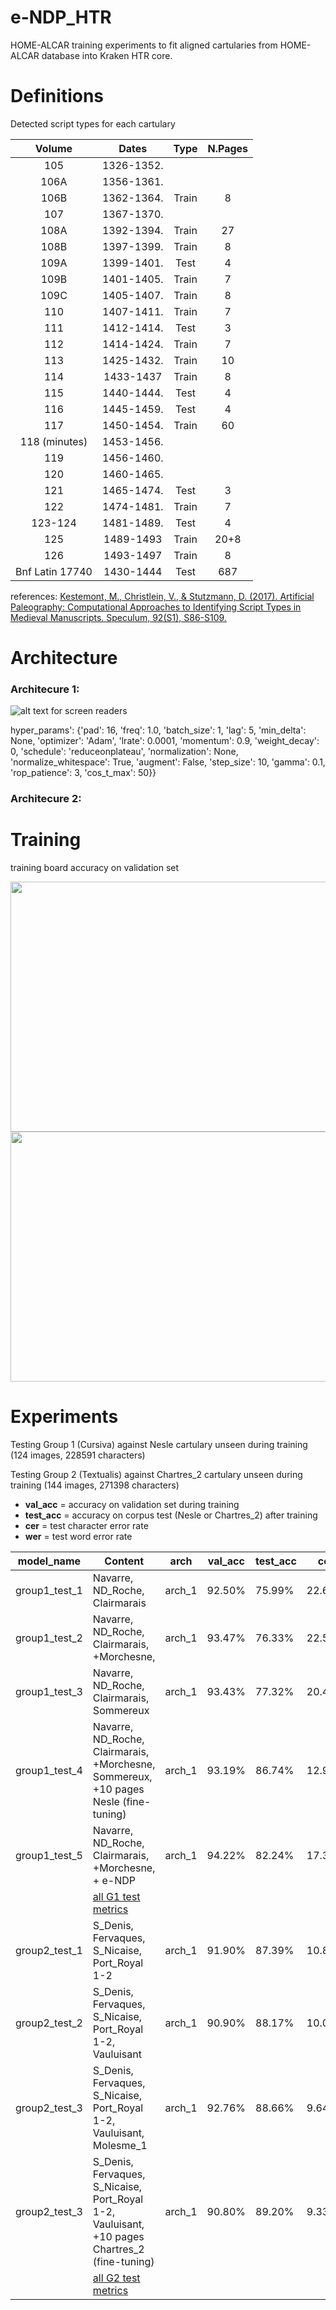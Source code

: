# e-NDP_HTR



HOME-ALCAR training experiments to fit aligned cartularies from HOME-ALCAR database into Kraken HTR core.

# Definitions

Detected script types for each cartulary


|      Volume     |    Dates   |  Type | N.Pages |
|:---------------:|:----------:|:-----:|:-------:|
|       105       | 1326-1352. |       |         |
|       106A      | 1356-1361. |       |         |
|       106B      | 1362-1364. | Train |    8    |
|       107       | 1367-1370. |       |         |
|       108A      | 1392-1394. | Train |    27   |
|       108B      | 1397-1399. | Train |    8    |
|       109A      | 1399-1401. |  Test |    4    |
|       109B      | 1401-1405. | Train |    7    |
|       109C      | 1405-1407. | Train |    8    |
|       110       | 1407-1411. | Train |    7    |
|       111       | 1412-1414. |  Test |    3    |
|       112       | 1414-1424. | Train |    7    |
|       113       | 1425-1432. | Train |    10   |
|       114       |  1433-1437 | Train |    8    |
|       115       | 1440-1444. |  Test |    4    |
|       116       | 1445-1459. |  Test |    4    |
|       117       | 1450-1454. | Train |    60   |
|  118 (minutes)  | 1453-1456. |       |         |
|       119       | 1456-1460. |       |         |
|       120       | 1460-1465. |       |         |
|       121       | 1465-1474. |  Test |    3    |
|       122       | 1474-1481. | Train |    7    |
|     123-124     | 1481-1489. |  Test |    4    |
|       125       |  1489-1493 | Train |   20+8  |
|       126       |  1493-1497 | Train |    8    |
| Bnf Latin 17740 |  1430-1444 |  Test |   687   |

references:
[Kestemont, M., Christlein, V., & Stutzmann, D. (2017). Artificial Paleography: Computational Approaches to Identifying Script Types in Medieval Manuscripts. Speculum, 92(S1), S86-S109.](https://hal.archives-ouvertes.fr/hal-01854939/document)

# Architecture

### Architecure 1: 


![alt text for screen readers](https://gitlab.com/magistermilitum/home_alcar_kraken/-/raw/main/images/kraken_arch_1.drawio.png)

hyper_params': {'pad': 16, 'freq': 1.0, 'batch_size': 1, 'lag': 5, 'min_delta': None, 'optimizer': 'Adam', 'lrate': 0.0001, 'momentum': 0.9, 'weight_decay': 0, 'schedule': 'reduceonplateau', 'normalization': None, 'normalize_whitespace': True, 'augment': False, 'step_size': 10, 'gamma': 0.1, 'rop_patience': 3, 'cos_t_max': 50}}

### Architecure 2:

# Training



training board accuracy on validation set

<p float="left">
<img src="https://gitlab.com/magistermilitum/home_alcar_kraken/-/raw/main/images/val_acc_G1.jpg" width="546" height="400"> <img src="https://gitlab.com/magistermilitum/home_alcar_kraken/-/raw/main/images/val_acc_G2.jpg" width="546" height="400">
</p>





# Experiments

Testing Group 1 (Cursiva) against Nesle cartulary unseen during training (124 images, 228591 characters)

Testing Group 2 (Textualis) against Chartres_2 cartulary unseen during training (144 images, 271398 characters)


- **val_acc** = accuracy on validation set during training
- **test_acc** = accuracy on corpus test (Nesle or Chartres_2) after training
- **cer** = test character error rate
- **wer** = test word error rate

| model_name | Content | arch |val_acc | test_acc |cer | wer | logs |
| ------ | ------ |------ |------ |------ |------ |------ |------ |
| group1_test_1 | Navarre, ND_Roche, Clairmarais |arch_1 | 92.50% | 75.99% |22.68% |58.79% |[log_1](https://gitlab.com/magistermilitum/home_alcar_kraken/-/blob/main/logs/G1_test_1_evaluation) |
| group1_test_2 | Navarre, ND_Roche, Clairmarais, +Morchesne, |arch_1 | 93.47% | 76.33% |22.52% | 58.21% |[log_2](https://gitlab.com/magistermilitum/home_alcar_kraken/-/blob/main/logs/G1_test_2_evaluation) |
| group1_test_3 | Navarre, ND_Roche, Clairmarais, Sommereux |arch_1 |93.43% |77.32% |20.46% |54.34% | [log_3](https://gitlab.com/magistermilitum/home_alcar_kraken/-/blob/main/logs/G1_test_3_evaluation) |
| group1_test_4 | Navarre, ND_Roche, Clairmarais, +Morchesne, Sommereux, +10 pages Nesle (fine-tuning) |arch_1| 93.19% |86.74% |12.92% |37.01% |[log_4](https://gitlab.com/magistermilitum/home_alcar_kraken/-/blob/main/logs/G1_test_4_evaluation) |
| group1_test_5 | Navarre, ND_Roche, Clairmarais, +Morchesne, + e-NDP | arch_1 |94.22%| 82.24% |17.38% |48.61% |[log_5](https://gitlab.com/magistermilitum/home_alcar_kraken/-/blob/main/logs/G1_test_5_evaluation) |
||[all G1 test metrics](https://gitlab.com/magistermilitum/home_alcar_kraken/-/blob/main/logs/G1_all_tests_metrics.txt)|
| group2_test_1 | S_Denis, Fervaques, S_Nicaise, Port_Royal 1-2 |arch_1| 91.90% |87.39% |10.81% |29.20%  |[log_6](https://gitlab.com/magistermilitum/home_alcar_kraken/-/blob/main/logs/G2_test_2b_evaluation) |
| group2_test_2 | S_Denis, Fervaques, S_Nicaise, Port_Royal 1-2, Vauluisant  |arch_1| 90.90% |88.17% |10.04% |26.63%  |[log_7](https://gitlab.com/magistermilitum/home_alcar_kraken/-/blob/main/logs/G2_test_1b_evaluation) |
| group2_test_3 | S_Denis, Fervaques, S_Nicaise, Port_Royal 1-2, Vauluisant, Molesme_1  |arch_1| 92.76% |88.66% |9.64% |25.20%  |[log_8](https://gitlab.com/magistermilitum/home_alcar_kraken/-/blob/main/logs/G2_test_3b_evaluation) |
| group2_test_3 | S_Denis, Fervaques, S_Nicaise, Port_Royal 1-2, Vauluisant, +10 pages Chartres_2 (fine-tuning)  |arch_1| 90.80% |89.20% |9.33% |24.83%  |[log_9] |
||[all G2 test metrics](https://gitlab.com/magistermilitum/home_alcar_kraken/-/blob/main/logs/G2_all_test_metrics.txt)|


